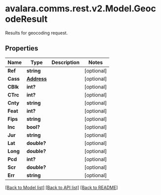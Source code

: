 # avalara.comms.rest.v2.Model.GeocodeResult
Results for geocoding request.
## Properties

Name | Type | Description | Notes
------------ | ------------- | ------------- | -------------
**Ref** | **string** |  | [optional] 
**Cass** | [**Address**](Address.md) |  | [optional] 
**CBlk** | **int?** |  | [optional] 
**CTrc** | **int?** |  | [optional] 
**Cnty** | **string** |  | [optional] 
**Feat** | **int?** |  | [optional] 
**Fips** | **string** |  | [optional] 
**Inc** | **bool?** |  | [optional] 
**Jur** | **string** |  | [optional] 
**Lat** | **double?** |  | [optional] 
**Long** | **double?** |  | [optional] 
**Pcd** | **int?** |  | [optional] 
**Scr** | **double?** |  | [optional] 
**Err** | **string** |  | [optional] 

[[Back to Model list]](../README.md#documentation-for-models) [[Back to API list]](../README.md#documentation-for-api-endpoints) [[Back to README]](../README.md)

